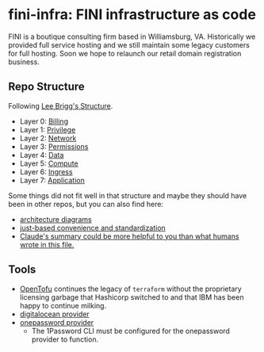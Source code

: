 # fini-infra: FINI infrastructure as code

FINI is a boutique consulting firm based in Williamsburg, VA.  Historically
we provided full service hosting and we still maintain some legacy customers
for full hosting.
Soon we hope to relaunch our retail domain registration business.

## Repo Structure

Following [Lee Brigg's Structure](https://leebriggs.co.uk/blog/2023/08/17/structuring-iac).

- Layer 0: [Billing](l0_billing)
- Layer 1: [Privilege](l1_privilege)
- Layer 2: [Network](l2_network)
- Layer 3: [Permissions](l3_permissions)
- Layer 4: [Data](l4_data)
- Layer 5: [Compute](l5_compute)
- Layer 6: [Ingress](l6_ingress)
- Layer 7: [Application](l7_application)

Some things did not fit well in that structure and maybe they should
have been in other repos, but you can also find here:

- [architecture diagrams](architecture/diagrams)
- [just-based convenience and standardization](justfile)
- [Claude's summary could be more helpful to you than what humans wrote in this file.](CLAUDE.md)

## Tools

- [OpenTofu](https://opentofu.org/) continues the legacy of `terraform`
  without the proprietary licensing garbage that Hashicorp switched to
  and that IBM has been happy to continue milking.
- [digitalocean provider](https://search.opentofu.org/provider/opentofu/digitalocean/latest)
- [onepassword provider](https://developer.1password.com/docs/terraform/)
  - The 1Password CLI must be configured for the onepassword provider to function.
